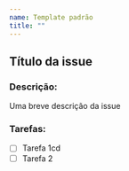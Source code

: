 ```yaml
---
name: Template padrão
title: ""
---
```


## Título da issue

### Descrição:

Uma breve descrição da issue

### Tarefas:

- [ ] Tarefa 1cd
- [ ] Tarefa 2
